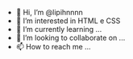 - 👋 Hi, I’m @lipihnnnn
- 👀 I’m interested in HTML e CSS
- 🌱 I’m currently learning ...
- 💞️ I’m looking to collaborate on ...
- 📫 How to reach me ...

<!---
lipihnnnn/lipihnnnn is a ✨ special ✨ repository because its `README.md` (this file) appears on your GitHub profile.
You can click the Preview link to take a look at your changes.
--->
